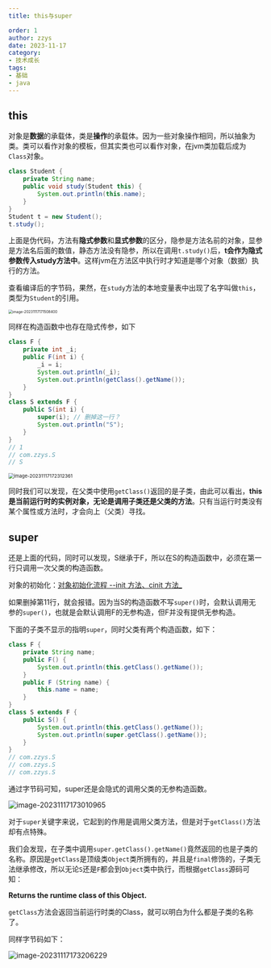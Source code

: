 ```yaml
---
title: this与super

order: 1
author: zzys
date: 2023-11-17
category:
- 技术成长
tags:
- 基础
- java
---
```


## this

对象是**数据**的承载体，类是**操作**的承载体。因为一些对象操作相同，所以抽象为类。类可以看作对象的模板，但其实类也可以看作对象，在jvm类加载后成为`Class`对象。

```java
class Student {
    private String name;
    public void study(Student this) {
        System.out.println(this.name);
    }
}
Student t = new Student();
t.study();
```

上面是伪代码，方法有**隐式参数**和**显式参数**的区分，隐参是方法名前的对象，显参是方法名后面的数值，静态方法没有隐参，所以在调用`t.study()`后，**t会作为隐式参数传入study方法中**。这样jvm在方法区中执行时才知道是哪个对象（数据）执行的方法。

查看编译后的字节码，果然，在`study`方法的本地变量表中出现了名字叫做`this`，类型为`Student`的引用。

<img src="https://blog-zzys.oss-cn-beijing.aliyuncs.com/articles/463a5dafb162aeeb756b1a3afecf30e5.png" alt="image-20231117171508400" style="zoom: 50%;" />

同样在构造函数中也存在隐式传参，如下

```java
class F {
    private int _i;
    public F(int i) {
        _i = i;
        System.out.println(_i);
        System.out.println(getClass().getName());
    }
}
class S extends F {
    public S(int i) {
        super(i); // 删掉这一行？
        System.out.println("S");
    }
}
// 1
// com.zzys.S
// S
```

<img src="https://blog-zzys.oss-cn-beijing.aliyuncs.com/articles/03dce9fa7654ba87d87cf84fc028e988.png" alt="image-20231117172312361" style="zoom: 67%;" />

同时我们可以发现，在父类中使用`getClass()`返回的是子类，由此可以看出，**this是当前运行时的实例对象，无论是调用子类还是父类的方法**。只有当运行时类没有某个属性或方法时，才会向上（父类）寻找。

## super

还是上面的代码，同时可以发现，S继承于F，所以在S的构造函数中，必须在第一行只调用一次父类的构造函数。

对象的初始化：[对象初始化流程 --init 方法、cinit 方法_](https://blog.csdn.net/weixin_43935927/article/details/113852227)

如果删掉第11行，就会报错。因为当S的构造函数不写`super()`时，会默认调用无参的`super()`，也就是会默认调用F的无参构造，但F并没有提供无参构造。

下面的子类不显示的指明`super`，同时父类有两个构造函数，如下：

```java
class F {
    private String name;
    public F() {
        System.out.println(this.getClass().getName());
    }
    public F (String name) {
        this.name = name;
    }
}
class S extends F {
    public S() {
        System.out.println(this.getClass().getName());
        System.out.println(super.getClass().getName());
    }
}
// com.zzys.S
// com.zzys.S
// com.zzys.S
```

通过字节码可知，super还是会隐式的调用父类的无参构造函数。

![image-20231117173010965](https://blog-zzys.oss-cn-beijing.aliyuncs.com/articles/e187e5ba640813cafaf82d13e00b2cd3.png)

对于`super`关键字来说，它起到的作用是调用父类方法，但是对于`getClass()`方法却有点特殊。

我们会发现，在子类中调用`super.getClass().getName()`竟然返回的也是子类的名称。原因是`getClass`是顶级类`Object`类所拥有的，并且是`final`修饰的，子类无法继承修改，所以无论`S`还是`F`都会到`Object`类中执行，而根据`getClass`源码可知：

**Returns the runtime class of this Object.** 

`getClass`方法会返回当前运行时类的Class，就可以明白为什么都是子类的名称了。

同样字节码如下：

![image-20231117173206229](https://blog-zzys.oss-cn-beijing.aliyuncs.com/articles/935fd26fe020d75224cf37f1d1e8e431.png)

